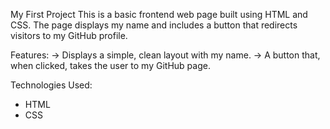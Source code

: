 My First Project
This is a basic frontend web page built using HTML and CSS. The page displays my name and includes a button that redirects visitors to my GitHub profile.

Features:
-> Displays a simple, clean layout with my name.
-> A button that, when clicked, takes the user to my GitHub page.

Technologies Used:
* HTML
* CSS
